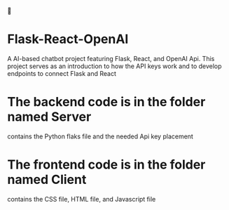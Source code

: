 🚀
# Flask-React-OpenAI
A AI-based chatbot project featuring Flask, React, and OpenAI Api. This project serves as an introduction to how the API keys work and to develop endpoints to connect Flask and React


# The backend code is in the folder named Server
  contains the Python flaks file and the needed Api key placement

# The frontend code is in the folder named Client 
  contains the CSS file, HTML file, and Javascript file
